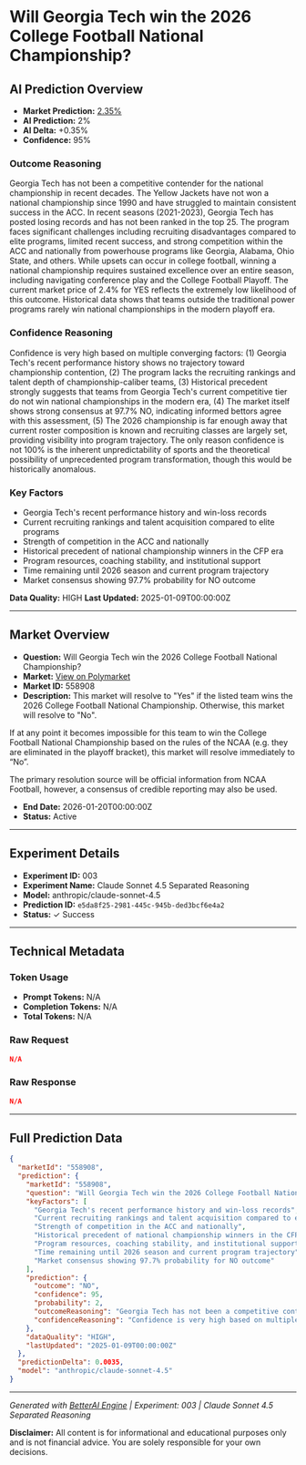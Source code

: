 # Will Georgia Tech win the 2026 College Football National Championship?

## AI Prediction Overview

- **Market Prediction:** [2.35%](https://polymarket.com/event/will-georgia-tech-win-the-2026-college-football-national-championship)
- **AI Prediction:** 2%
- **AI Delta:** +0.35%
- **Confidence:** 95%

### Outcome Reasoning
Georgia Tech has not been a competitive contender for the national championship in recent decades. The Yellow Jackets have not won a national championship since 1990 and have struggled to maintain consistent success in the ACC. In recent seasons (2021-2023), Georgia Tech has posted losing records and has not been ranked in the top 25. The program faces significant challenges including recruiting disadvantages compared to elite programs, limited recent success, and strong competition within the ACC and nationally from powerhouse programs like Georgia, Alabama, Ohio State, and others. While upsets can occur in college football, winning a national championship requires sustained excellence over an entire season, including navigating conference play and the College Football Playoff. The current market price of 2.4% for YES reflects the extremely low likelihood of this outcome. Historical data shows that teams outside the traditional power programs rarely win national championships in the modern playoff era.

### Confidence Reasoning
Confidence is very high based on multiple converging factors: (1) Georgia Tech's recent performance history shows no trajectory toward championship contention, (2) The program lacks the recruiting rankings and talent depth of championship-caliber teams, (3) Historical precedent strongly suggests that teams from Georgia Tech's current competitive tier do not win national championships in the modern era, (4) The market itself shows strong consensus at 97.7% NO, indicating informed bettors agree with this assessment, (5) The 2026 championship is far enough away that current roster composition is known and recruiting classes are largely set, providing visibility into program trajectory. The only reason confidence is not 100% is the inherent unpredictability of sports and the theoretical possibility of unprecedented program transformation, though this would be historically anomalous.

### Key Factors
- Georgia Tech's recent performance history and win-loss records
- Current recruiting rankings and talent acquisition compared to elite programs
- Strength of competition in the ACC and nationally
- Historical precedent of national championship winners in the CFP era
- Program resources, coaching stability, and institutional support
- Time remaining until 2026 season and current program trajectory
- Market consensus showing 97.7% probability for NO outcome

**Data Quality:** HIGH
**Last Updated:** 2025-01-09T00:00:00Z

---

## Market Overview

- **Question:** Will Georgia Tech win the 2026 College Football National Championship?
- **Market:** [View on Polymarket](https://polymarket.com/event/will-georgia-tech-win-the-2026-college-football-national-championship)
- **Market ID:** 558908
- **Description:** This market will resolve to "Yes" if the listed team wins the 2026 College Football National Championship. Otherwise, this market will resolve to "No".

If at any point it becomes impossible for this team to win the College Football National Championship based on the rules of the NCAA (e.g. they are eliminated in the playoff bracket), this market will resolve immediately to “No”.

The primary resolution source will be official information from NCAA Football, however, a consensus of credible reporting may also be used.
- **End Date:** 2026-01-20T00:00:00Z
- **Status:** Active

---

## Experiment Details

- **Experiment ID:** 003
- **Experiment Name:** Claude Sonnet 4.5 Separated Reasoning
- **Model:** anthropic/claude-sonnet-4.5
- **Prediction ID:** `e5da8f25-2981-445c-945b-ded3bcf6e4a2`
- **Status:** ✓ Success


---

## Technical Metadata

### Token Usage
- **Prompt Tokens:** N/A
- **Completion Tokens:** N/A
- **Total Tokens:** N/A

### Raw Request
```json
N/A
```

### Raw Response
```json
N/A
```

---

## Full Prediction Data

```json
{
  "marketId": "558908",
  "prediction": {
    "marketId": "558908",
    "question": "Will Georgia Tech win the 2026 College Football National Championship?",
    "keyFactors": [
      "Georgia Tech's recent performance history and win-loss records",
      "Current recruiting rankings and talent acquisition compared to elite programs",
      "Strength of competition in the ACC and nationally",
      "Historical precedent of national championship winners in the CFP era",
      "Program resources, coaching stability, and institutional support",
      "Time remaining until 2026 season and current program trajectory",
      "Market consensus showing 97.7% probability for NO outcome"
    ],
    "prediction": {
      "outcome": "NO",
      "confidence": 95,
      "probability": 2,
      "outcomeReasoning": "Georgia Tech has not been a competitive contender for the national championship in recent decades. The Yellow Jackets have not won a national championship since 1990 and have struggled to maintain consistent success in the ACC. In recent seasons (2021-2023), Georgia Tech has posted losing records and has not been ranked in the top 25. The program faces significant challenges including recruiting disadvantages compared to elite programs, limited recent success, and strong competition within the ACC and nationally from powerhouse programs like Georgia, Alabama, Ohio State, and others. While upsets can occur in college football, winning a national championship requires sustained excellence over an entire season, including navigating conference play and the College Football Playoff. The current market price of 2.4% for YES reflects the extremely low likelihood of this outcome. Historical data shows that teams outside the traditional power programs rarely win national championships in the modern playoff era.",
      "confidenceReasoning": "Confidence is very high based on multiple converging factors: (1) Georgia Tech's recent performance history shows no trajectory toward championship contention, (2) The program lacks the recruiting rankings and talent depth of championship-caliber teams, (3) Historical precedent strongly suggests that teams from Georgia Tech's current competitive tier do not win national championships in the modern era, (4) The market itself shows strong consensus at 97.7% NO, indicating informed bettors agree with this assessment, (5) The 2026 championship is far enough away that current roster composition is known and recruiting classes are largely set, providing visibility into program trajectory. The only reason confidence is not 100% is the inherent unpredictability of sports and the theoretical possibility of unprecedented program transformation, though this would be historically anomalous."
    },
    "dataQuality": "HIGH",
    "lastUpdated": "2025-01-09T00:00:00Z"
  },
  "predictionDelta": 0.0035,
  "model": "anthropic/claude-sonnet-4.5"
}
```

---

*Generated with [BetterAI Engine](https://github.com/better-labs/betteraiengine) | Experiment: 003 | Claude Sonnet 4.5 Separated Reasoning*

**Disclaimer:** All content is for informational and educational purposes only and is not financial advice. You are solely responsible for your own decisions.
